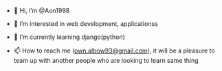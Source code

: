 - 👋 Hi, I’m @Aon1998
- 👀 I’m interested in web development, applicationss
- 🌱 I’m currently learning django(python)

- 📫 How to reach me (own.albow93@gmail.com), it will be a pleasure to team up with another people who are looking to learn same thing

<!---
Aon1998/Aon1998 is a ✨ special ✨ repository because its `README.md` (this file) appears on your GitHub profile.
You can click the Preview link to take a look at your changes.
--->
